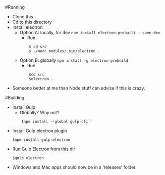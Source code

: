 #Running
* Clone this
* Cd to this directory
* Install electron 
	* Option A: locally, for dev
		``` npm install electron-prebuilt --save-dev ```
		* Run
		``` 
			$ cd src
			$ ./node_modules/.bin/electron . 
		```
	* Option B: globally
		```npm install -g electron-prebuild```
		* Run
		``` 
			$cd src
			$electron .
		```
* Someone better at me than Node stuff can advise if this is crazy.

#Building
* Install Gulp
	* Globally? Why not?
	```
		$npm install --global gulp-cli`` 
	```
* Install Gulp electron plugin
	```
	$npm install gulp-electron
	```
* Run Gulp Electron from this dir
	```
	$gulp electron
	```
* Windows and Mac apps should now be in a 'releases' folder.